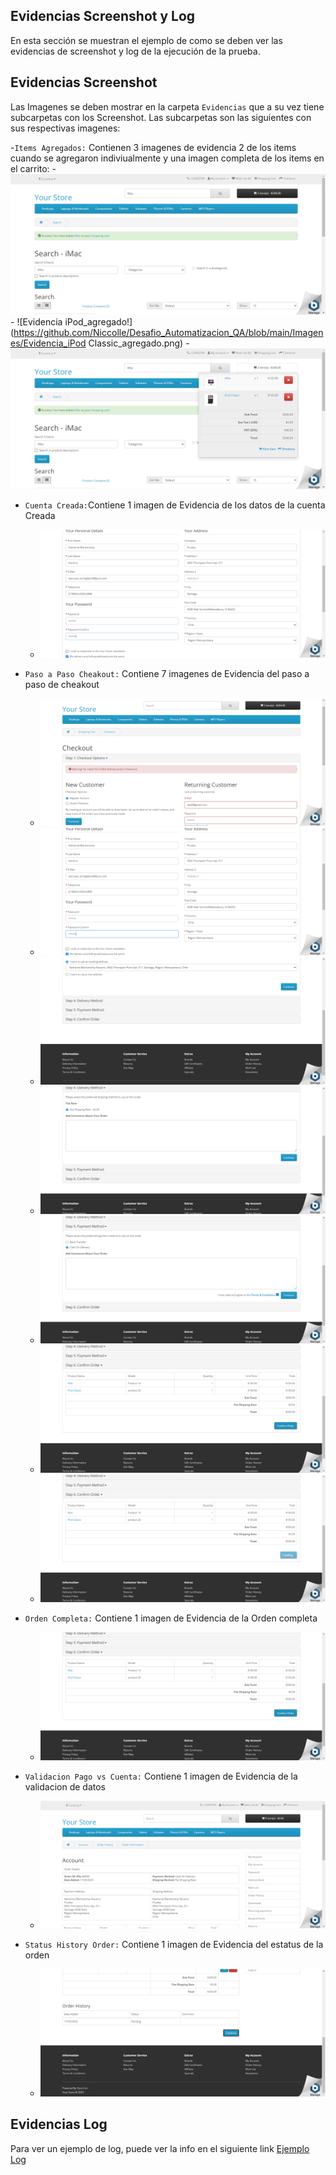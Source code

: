 ## Evidencias Screenshot y Log

En esta sección se muestran el ejemplo de como se deben ver las evidencias de screenshot y log de la ejecución de la prueba.

## Evidencias Screenshot

Las Imagenes se deben mostrar en la carpeta `Evidencias` que a su vez tiene subcarpetas con los Screenshot. Las subcarpetas son las siguientes con sus respectivas imagenes:

  -`Items Agregados:` Contienen 3 imagenes de evidencia 2 de los items cuando se agregaron indiviualmente y una imagen completa de los items en el carrito:
       -  ![Evidencia iMac_agregado!](https://github.com/Niccolle/Desafio_Automatizacion_QA/blob/main/Imagenes/Evidencia_iMac_agregado.png)
       -  ![Evidencia iPod_agregado!](https://github.com/Niccolle/Desafio_Automatizacion_QA/blob/main/Imagenes/Evidencia_iPod Classic_agregado.png)
       -  ![Evidencia Items Agregados!](https://github.com/Niccolle/Desafio_Automatizacion_QA/blob/main/Imagenes/Evidencia_previsualizacion_items_agregados_en_carrito.png)
       
  - `Cuenta Creada:`Contiene 1 imagen de Evidencia de los datos de la cuenta Creada
       -  ![Evidencia Cuenta Creada!](https://github.com/Niccolle/Desafio_Automatizacion_QA/blob/main/Imagenes/Registro_cuenta_completado_cheackout.png)
 
  - `Paso a Paso Cheakout:` Contiene  7 imagenes de Evidencia del paso a paso de cheakout
       -  ![Evidencia Paso 1 CheakOut!](https://github.com/Niccolle/Desafio_Automatizacion_QA/blob/main/Imagenes/Paso1_select_register_account.png)
       -  ![Evidencia Paso 2 CheakOut!](https://github.com/Niccolle/Desafio_Automatizacion_QA/blob/main/Imagenes/Paso2_billing_details.png)
       -  ![Evidencia Paso 3 CheakOut](https://github.com/Niccolle/Desafio_Automatizacion_QA/blob/main/Imagenes/Paso3_delivery_details.png)
       -  ![Evidencia Paso 4 CheakOut](https://github.com/Niccolle/Desafio_Automatizacion_QA/blob/main/Imagenes/Paso4_flat_shipping_rate.png)
       -  ![Evidencia Paso 5 CheakOut](https://github.com/Niccolle/Desafio_Automatizacion_QA/blob/main/Imagenes/Paso5_payment_methond.png)
       -  ![Evidencia Paso 6 CheakOut](https://github.com/Niccolle/Desafio_Automatizacion_QA/blob/main/Imagenes/Paso6_confirm_order.png)
       -  ![Evidencia Paso 7 CheakOut!](https://github.com/Niccolle/Desafio_Automatizacion_QA/blob/main/Imagenes/Paso7_mgs_order_success.png)
 
  - `Orden Completa:` Contiene 1 imagen de Evidencia de la Orden completa
       -  ![Evidencia Orden Completa!](https://github.com/Niccolle/Desafio_Automatizacion_QA/blob/main/Imagenes/confirm_order.png)
 
  - `Validacion Pago vs Cuenta:` Contiene 1 imagen de Evidencia de la validacion de datos
       -  ![Evidencia Validacion Pago vs Cuenta!](https://github.com/Niccolle/Desafio_Automatizacion_QA/blob/main/Imagenes/info_pago_vs_cuenta.png)
 
  - `Status History Order:` Contiene 1 imagen de Evidencia del estatus de la orden 
       -  ![Evidencia Estatus Historial de Orden!](https://github.com/Niccolle/Desafio_Automatizacion_QA/blob/main/Imagenes/status_order.png)
  
  
## Evidencias Log

Para ver un ejemplo de log, puede ver la info en el  siguiente link [Ejemplo Log](https://github.com/Niccolle/Desafio_Automatizacion_QA/blob/main/Log%20Example/Log_example.log)

        
 
 
